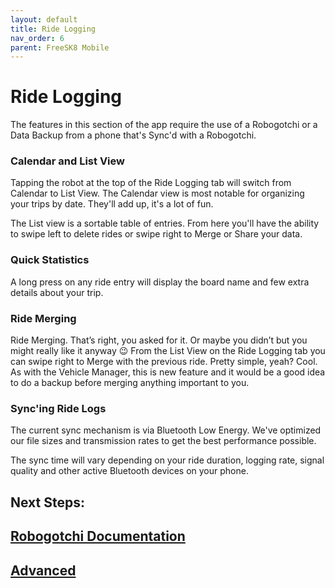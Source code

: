 ```yaml
---
layout: default
title: Ride Logging
nav_order: 6
parent: FreeSK8 Mobile
---
```


# Ride Logging

The features in this section of the app require the use of a Robogotchi or a Data Backup from a phone that's Sync'd with a Robogotchi.

### Calendar and List View

Tapping the robot at the top of the Ride Logging tab will switch from Calendar to List View. The Calendar view is most notable for organizing your trips by date. They'll add up, it's a lot of fun. 

The List view is a sortable table of entries. From here you'll have the ability to swipe left to delete rides or swipe right to Merge or Share your data.

### Quick Statistics

A long press on any ride entry will display the board name and few extra details about your trip.

### Ride Merging

Ride Merging. That’s right, you asked for it. Or maybe you didn’t but you might really like it anyway 😉 From the List View on the Ride Logging tab you can swipe right to Merge with the previous ride. Pretty simple, yeah? Cool. As with the Vehicle Manager, this is new feature and it would be a good idea to do a backup before merging anything important to you.

### Sync'ing Ride Logs

The current sync mechanism is via Bluetooth Low Energy. We've optimized our file sizes and transmission rates to get the best performance possible.

The sync time will vary depending on your ride duration, logging rate, signal quality and other active Bluetooth devices on your phone.

## Next Steps: 

## [Robogotchi Documentation](https://codex.freesk8.org/docs/robogotchi/)
## [Advanced](https://codex.freesk8.org/docs/freesk8-mobile/advanced/)


